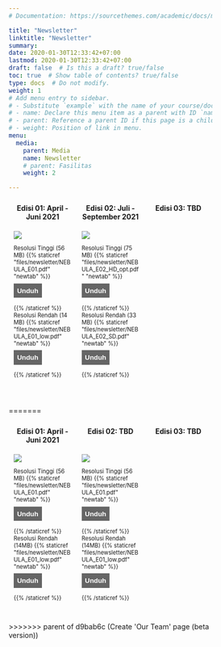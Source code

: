 ```yaml
---
# Documentation: https://sourcethemes.com/academic/docs/managing-content/

title: "Newsletter"
linktitle: "Newsletter"
summary:
date: 2020-01-30T12:33:42+07:00
lastmod: 2020-01-30T12:33:42+07:00
draft: false  # Is this a draft? true/false
toc: true  # Show table of contents? true/false
type: docs  # Do not modify.
weight: 1
# Add menu entry to sidebar.
# - Substitute `example` with the name of your course/documentation folder.
# - name: Declare this menu item as a parent with ID `name`.
# - parent: Reference a parent ID if this page is a child.
# - weight: Position of link in menu.
menu:
  media:
    parent: Media
    name: Newsletter
    # parent: Fasilitas
    weight: 2

---
```


<div class="row">
  <div class="column">
    <center><b>Edisi 01: April - Juni 2021</b></center>
  </div>
  <div class="column">
    <center><b>Edisi 02: Juli - September 2021</b></center>
  </div>
  <div class="column">
    <center><b>Edisi 03: TBD</b></center>
  </div>
</div>

<div class="row">
  <div class="column">
    <img src="/img/cover-01.png"></img>
    <p style="font-size: .8em" class="showmore">
    Resolusi Tinggi (56 MB) {{% staticref "files/newsletter/NEBULA_E01.pdf" "newtab" %}}<button>Unduh</button>{{% /staticref %}} <br>
    Resolusi Rendah (14 MB) {{% staticref "files/newsletter/NEBULA_E01_low.pdf" "newtab" %}}<button>Unduh</button>{{% /staticref %}} 
    </p>
  </div>
  <div class="column">
     <img src="/img/cover-02.png"></img>
    <p style="font-size: .8em" class="showmore">
    Resolusi Tinggi (75 MB) {{% staticref "files/newsletter/NEBULA_E02_HD_opt.pdf" "newtab" %}}<button>Unduh</button>{{% /staticref %}} <br>
    Resolusi Rendah (33 MB) {{% staticref "files/newsletter/NEBULA_E02_SD.pdf" "newtab" %}}<button>Unduh</button>{{% /staticref %}} 
    </p>
  </div>
  </div>
  <div class="column">
    <!-- {{<youtube 6i4EKFyrMQ0>}}
    <p style="font-size: .8em" class="showmore"> Seperti manusia, masing-masing dari miliaran galaksi di alam semesta mengembangkan sifat uniknya sendiri selama masa hidup yang rumit. <span class="dots">$\ldots$</span><span class="more">Apa saja bentuk dan komponen galaksi, bagaimana galaksi terbentuk dan apa yang dapat galaksi ceritakan tentang alam semesta kita? </span>
      <button>Selengkapnya</button>
    </p> -->
  </div>
</div>

<div class="row">
  <!-- <div class="column">
    <p style="font-size: .8em">Narasumber: <br> 1. Premana W. Premadi, Ph.D. <br>  2. Muhammad Yusuf, S.Si.</p>
  </div> -->
  <div class="column">
    <!-- <p style="font-size: .8em">Narasumber: <br> 1. Dr. Kiki Vierdayanti <br>  2. Muhammad Yusuf, S.Si.</p> -->
  </div>
  <div class="column">
    <!-- <p style="font-size: .8em">Narasumber: <br> 1. Premana W. Premadi, Ph.D. <br>  2. Muhammad Yusuf, S.Si.</p> -->
  </div>
</div>

<style>
* {
  box-sizing: border-box;
}

/* Create three equal columns that floats next to each other */
.column {
  float: left;
  width: 33.33%;
  padding: 10px;
  /* text-align: justify;
  text-justify: inter-word; */
  }

/* Clear floats after the columns */
.row:after {
  content: "";
  display: table;
  clear: both;
}

/* div.desc {
  padding: 20px;
} */

/* @media screen and (min-width: 601px) {
  p {
    font-size: 16px;
  }
}

@media screen and (max-width: 600px) {
  p {
    font-size: 14px;
  }
} */

.showmore {
  font-size: 0.8em;
}

.showmore .more, .showmore.show .dots {
  display: none
}

.showmore.show .more {
  display: inline
}

.showmore button {
  cursor: pointer;
  display: block;
  margin-top: 0.5em;
  margin-bottom: 1em;
  font-weight: bold;
  background-color: #656565;
  color: white;
  border: none;
  outline: none;
  padding: 0.5em;
}
<<<<<<< HEAD
</style>
=======
</style>

<div class="row">
  <div class="column">
    <center><b>Edisi 01: April - Juni 2021</b></center>
  </div>
  <div class="column">
    <center><b>Edisi 02: TBD</b></center>
  </div>
  <div class="column">
    <center><b>Edisi 03: TBD</b></center>
  </div>
</div>

<div class="row">
  <div class="column">
    <img src="/img/cover-01.png"></img>
    <p style="font-size: .8em" class="showmore">
    Resolusi Tinggi (56 MB) {{% staticref "files/newsletter/NEBULA_E01.pdf" "newtab" %}}<button>Unduh</button>{{% /staticref %}} <br>
    Resolusi Rendah (14MB) {{% staticref "files/newsletter/NEBULA_E01_low.pdf" "newtab" %}}<button>Unduh</button>{{% /staticref %}} 
    </p>
  </div>
  <div class="column">
     <img src="/img/cover-01.png"></img>
    <p style="font-size: .8em" class="showmore">
    Resolusi Tinggi (56 MB) {{% staticref "files/newsletter/NEBULA_E01.pdf" "newtab" %}}<button>Unduh</button>{{% /staticref %}} <br>
    Resolusi Rendah (14MB) {{% staticref "files/newsletter/NEBULA_E01_low.pdf" "newtab" %}}<button>Unduh</button>{{% /staticref %}} 
    </p>
  </div>
  </div>
  <div class="column">
    <!-- {{<youtube 6i4EKFyrMQ0>}}
    <p style="font-size: .8em" class="showmore"> Seperti manusia, masing-masing dari miliaran galaksi di alam semesta mengembangkan sifat uniknya sendiri selama masa hidup yang rumit. <span class="dots">$\ldots$</span><span class="more">Apa saja bentuk dan komponen galaksi, bagaimana galaksi terbentuk dan apa yang dapat galaksi ceritakan tentang alam semesta kita? </span>
      <button>Selengkapnya</button>
    </p> -->
  </div>
</div>

<div class="row">
  <!-- <div class="column">
    <p style="font-size: .8em">Narasumber: <br> 1. Premana W. Premadi, Ph.D. <br>  2. Muhammad Yusuf, S.Si.</p>
  </div> -->
  <div class="column">
    <!-- <p style="font-size: .8em">Narasumber: <br> 1. Dr. Kiki Vierdayanti <br>  2. Muhammad Yusuf, S.Si.</p> -->
  </div>
  <div class="column">
    <!-- <p style="font-size: .8em">Narasumber: <br> 1. Premana W. Premadi, Ph.D. <br>  2. Muhammad Yusuf, S.Si.</p> -->
  </div>
</div>
>>>>>>> parent of d9bab6c (Create 'Our Team' page (beta version))
